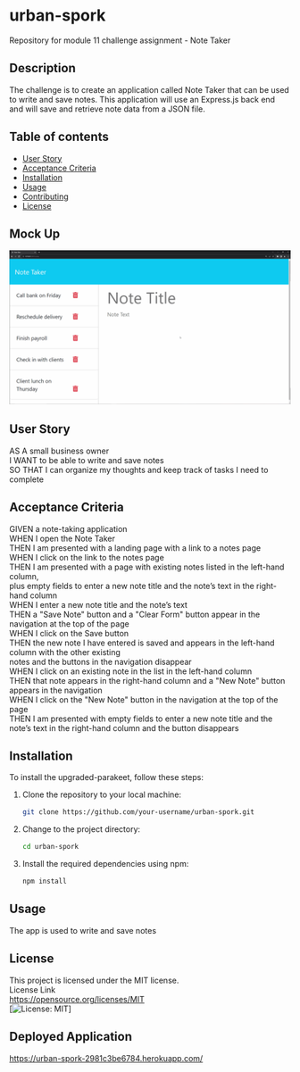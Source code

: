 # urban-spork
Repository for module 11 challenge assignment - Note Taker

## Description
The challenge is to create an application called Note Taker that can be used to write and save notes. This application will use an Express.js back end and will save and retrieve note data from a JSON file.

## Table of contents
- [User Story](#user-story)
- [Acceptance Criteria](#acceptance-criteria)
- [Installation](#installation)
- [Usage](#usage)
- [Contributing](#contributing)
- [License](#license)


## Mock Up
![mock up](public/assets/images/11-express-homework-demo.gif)

## User Story
AS A small business owner  
I WANT to be able to write and save notes  
SO THAT I can organize my thoughts and keep track of tasks I need to complete  

## Acceptance Criteria
GIVEN a note-taking application  
WHEN I open the Note Taker  
THEN I am presented with a landing page with a link to a notes page  
WHEN I click on the link to the notes page  
THEN I am presented with a page with existing notes listed in the left-hand column,  
plus empty fields to enter a new note title and the note’s text in the right-hand column  
WHEN I enter a new note title and the note’s text  
THEN a "Save Note" button and a "Clear Form" button appear in the navigation at the top of the page  
WHEN I click on the Save button  
THEN the new note I have entered is saved and appears in the left-hand column with the other existing  
notes and the buttons in the navigation disappear  
WHEN I click on an existing note in the list in the left-hand column  
THEN that note appears in the right-hand column and a "New Note" button appears in the navigation  
WHEN I click on the "New Note" button in the navigation at the top of the page  
THEN I am presented with empty fields to enter a new note title and the note’s text in the right-hand column and the button disappears  

## Installation
To install the upgraded-parakeet, follow these steps:

1. Clone the repository to your local machine:
   ```bash
   git clone https://github.com/your-username/urban-spork.git
2. Change to the project directory:
    ```bash  
    cd urban-spork  
3. Install the required dependencies using npm:  
    ```bash
    npm install   

## Usage
The app is used to write and save notes

## License
This project is licensed under the MIT license.  
License Link  
https://opensource.org/licenses/MIT   
[![License: MIT](https://img.shields.io/badge/License-MIT-yellow.svg)]  

## Deployed Application
https://urban-spork-2981c3be6784.herokuapp.com/
